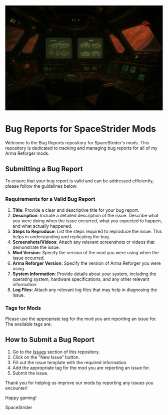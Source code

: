 ![banner](https://github.com/SpaceStrider-Mods/BugReports/blob/main/c2bc0295-5c42-49df-8c47-8a3f9feb20db.png?raw=true)

# Bug Reports for SpaceStrider Mods

Welcome to the Bug Reports repository for SpaceStrider's mods. This repository is dedicated to tracking and managing bug reports for all of my Arma Reforger mods.

## Submitting a Bug Report

To ensure that your bug report is valid and can be addressed efficiently, please follow the guidelines below:

### Requirements for a Valid Bug Report

1. **Title**: Provide a clear and descriptive title for your bug report.
2. **Description**: Include a detailed description of the issue. Describe what you were doing when the issue occurred, what you expected to happen, and what actually happened.
3. **Steps to Reproduce**: List the steps required to reproduce the issue. This helps in understanding and replicating the bug.
4. **Screenshots/Videos**: Attach any relevant screenshots or videos that demonstrate the issue.
5. **Mod Version**: Specify the version of the mod you were using when the issue occurred.
6. **Arma Reforger Version**: Specify the version of Arma Reforger you were using.
7. **System Information**: Provide details about your system, including the operating system, hardware specifications, and any other relevant information.
8. **Log Files**: Attach any relevant log files that may help in diagnosing the issue.

### Tags for Mods

Please use the appropriate tag for the mod you are reporting an issue for. The available tags are:

## How to Submit a Bug Report

1. Go to the [Issues](https://github.com/SpaceStrider-Mods/BugReports/issues) section of this repository.
2. Click on the "New Issue" button.
3. Fill out the issue template with the required information.
4. Add the appropriate tag for the mod you are reporting an issue for.
5. Submit the issue.

Thank you for helping us improve our mods by reporting any issues you encounter!

Happy gaming!

SpaceStrider
